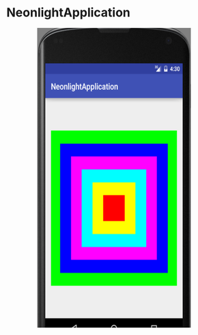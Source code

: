 # NeonlightApplication

<p align="center">
  <img src="/img/image.png" alt="My image" width="360px" height="700px"/>
</p>